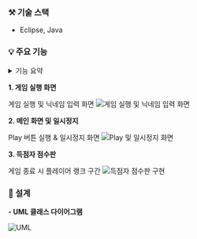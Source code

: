 ### ⚒️ 기술 스택
- Eclipse, Java

### 💡 주요 기능 

<details>
<summary>기능 요약</summary>
<div markdown="1">       
 
게임 실행 페이지 구현 (Play 버튼 & 득점자 점수판 & 게임 방법 설명)
Play 버튼 클릭 시 게임 진행
테트리스 블록, 회전, 타이밍, 그래픽 등 구현
사용자가 원하는 닉네임 설정 및 랭킹 등록

</div>
</details>


 **1. 게임 실행 화면**  
 
게임 실행 및 닉네임 입력 화면
 ![게임 실행 및 닉네임 입력 화면](https://github.com/user-attachments/assets/61d6bfb3-5c44-40da-9802-93b959d74792)

 
 **2. 메인 화면 및 일시정지**  

 Play 버튼 실행 & 일시정지 화면
 ![Play 및 일시정지 화면](https://github.com/user-attachments/assets/de2a9c76-22fd-4ef0-92ba-53e1acb8903f)

 

 **3. 득점자 점수판**  

게임 종료 시 플레이어 랭크 구간
![득점자 점수판 구현](https://github.com/user-attachments/assets/92b75822-7494-4810-a4ba-44ca5eb658ed)



### 📍 설계

**- UML 클래스 다이어그램**

![UML](https://github.com/user-attachments/assets/a23e9e33-6946-43e0-a0e4-14c3ce3c20af)

